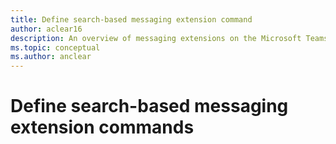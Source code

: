 ```yaml
---
title: Define search-based messaging extension command
author: aclear16
description: An overview of messaging extensions on the Microsoft Teams platform
ms.topic: conceptual
ms.author: anclear
---
```

# Define search-based messaging extension commands